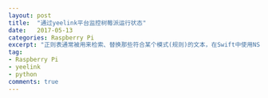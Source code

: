 ```yaml
---
layout: post
title:  "通过yeelink平台监控树莓派运行状态"
date:   2017-05-13
categories: Raspberry Pi
excerpt: "正则表通常被用来检索、替换那些符合某个模式(规则)的文本，在Swift中使用NSRegularExpression来实现，但是API并不是那么优雅"
tag:
- Raspberry Pi 
- yeelink
- python
comments: true
---
```


    

